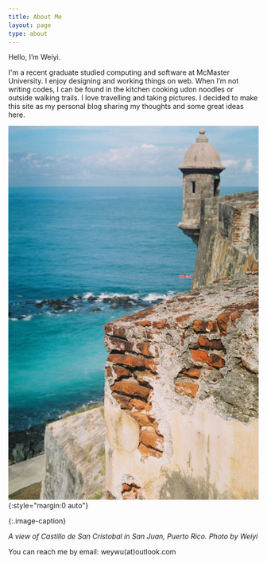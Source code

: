 ```yaml
---
title: About Me
layout: page
type: about
---
```


Hello, I’m Weiyi. 

I'm a recent graduate studied computing and software at McMaster University. I enjoy designing and working things on web. When I’m not writing codes, I can be found in the kitchen cooking udon noodles or outside walking trails. I love travelling and taking pictures. I decided to make this site as my personal blog sharing my thoughts and some great ideas here.  

![photo by weiyi](../assets/images/sanjuan.jpeg){:style="margin:0 auto"}

{:.image-caption}

*A view of Castillo de San Cristobal in San Juan, Puerto Rico. Photo by Weiyi*


You can reach me by email: weywu(at)outlook.com 
